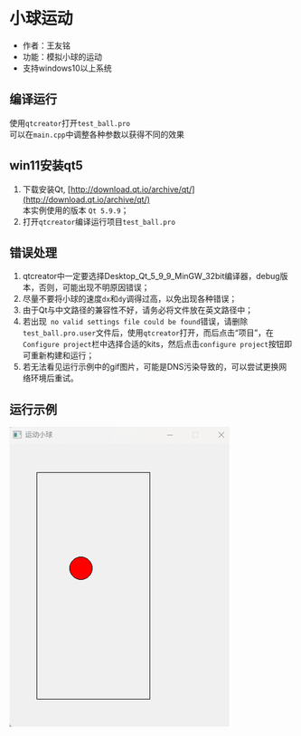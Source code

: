 # 小球运动

 - 作者：王友铭
 - 功能：模拟小球的运动
 - 支持windows10以上系统
 

## 编译运行
使用`qtcreator`打开`test_ball.pro`  
可以在`main.cpp`中调整各种参数以获得不同的效果

## win11安装qt5
 1. 下载安装Qt, [http://download.qt.io/archive/qt/](http://download.qt.io/archive/qt/)  
    本实例使用的版本 `Qt 5.9.9`；
 2. 打开`qtcreator`编译运行项目`test_ball.pro`
## 错误处理
 1. qtcreator中一定要选择Desktop_Qt_5_9_9_MinGW_32bit编译器，debug版本，否则，可能出现不明原因错误；
 2. 尽量不要将小球的速度`dx`和`dy`调得过高，以免出现各种错误；
 3. 由于Qt与中文路径的兼容性不好，请务必将文件放在英文路径中；
 4. 若出现` no valid settings file could be found`错误，请删除`test_ball.pro.user`文件后，使用`qtcreator`打开，而后点击“项目”，在`Configure project`栏中选择合适的kits，然后点击`configure project`按钮即可重新构建和运行；
 5. 若无法看见运行示例中的gif图片，可能是DNS污染导致的，可以尝试更换网络环境后重试。
## 运行示例
![image](ball.gif)

    
